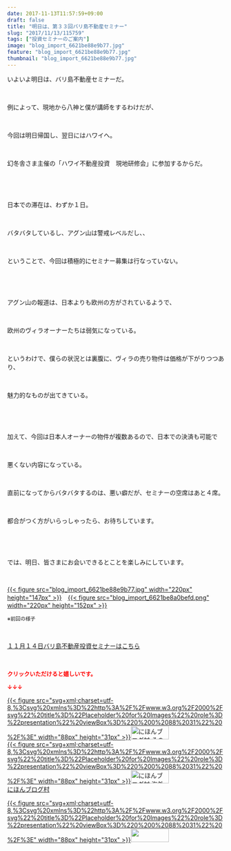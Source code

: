 ```yaml
---
date: 2017-11-13T11:57:59+09:00
draft: false
title: "明日は、第３３回バリ島不動産セミナー"
slug: "2017/11/13/115759"
tags: ["投資セミナーのご案内"]
image: "blog_import_6621be88e9b77.jpg"
feature: "blog_import_6621be88e9b77.jpg"
thumbnail: "blog_import_6621be88e9b77.jpg"
---
```

<p>いよいよ明日は、バリ島不動産セミナーだ。</p><p> </p><p>例によって、現地から八神と僕が講師をするわけだが、</p><p> </p><p>今回は明日帰国し、翌日にはハワイへ。</p><p> </p><p>幻冬舎さま主催の「ハワイ不動産投資　現地研修会」に参加するからだ。</p><p> </p><p> </p><p>日本での滞在は、わずか１日。</p><p> </p><p>バタバタしているし、アグン山は警戒レベルだし、、</p><p> </p><p>ということで、今回は積極的にセミナー募集は行なっていない。</p><p> </p><p> </p><p>アグン山の報道は、日本よりも欧州の方がされているようで、</p><p> </p><p>欧州のヴィラオーナーたちは弱気になっている。</p><p> </p><p>というわけで、僕らの状況とは裏腹に、ヴィラの売り物件は価格が下がりつつあり、</p><p> </p><p>魅力的なものが出てきている。</p><p> </p><p> </p><p>加えて、今回は日本人オーナーの物件が複数あるので、日本での決済も可能で</p><p> </p><p>悪くない内容になっている。</p><p> </p><p>直前になってからバタバタするのは、悪い癖だが、セミナーの空席はあと４席。</p><p> </p><p>都合がつく方がいらっしゃったら、お待ちしています。</p><p> </p><p> </p><p>では、明日、皆さまにお会いできるとことを楽しみにしています。</p><p> </p><p><a href="blog_import_6621be88e9b77.jpg">{{< figure src="blog_import_6621be88e9b77.jpg" width="220px" height="147px" >}}</a>　<a href="blog_import_6621be8a0befd.png">{{< figure src="blog_import_6621be8a0befd.png" width="220px" height="152px" >}}</a></p><p><span style="font-size: 0.83em;">※前回の様子</span></p><p> </p><p><span style="text-decoration: underline;"><a href="iin.co.jp" target="_blank">１１月１４日バリ島不動産投資セミナーはこちら</a></span></p><p> </p><p><font color="#ff0000" size="2"><strong>クリックいただけると嬉しいです。</strong></font></p><p><font color="#ff0000" size="2"><strong>↓↓↓</strong></font></p><p><a href="ranking.html?p_cid=01260127" id="&amp;blogmura_banner" target="_blank">{{< figure src="svg+xml;charset=utf-8,%3Csvg%20xmlns%3D%22http%3A%2F%2Fwww.w3.org%2F2000%2Fsvg%22%20title%3D%22Placeholder%20for%20Images%22%20role%3D%22presentation%22%20viewBox%3D%220%200%2088%2031%22%20%2F%3E" width="88px" height="31px" >}}<noscript><img alt="にほんブログ村 その他生活ブログ 不動産投資へ" border="0" height="31" src="https://img-proxy.blog-video.jp/images?url=http%3A%2F%2Flife.blogmura.com%2Fhudousantoushi%2Fimg%2Fhudousantoushi88_31.gif" width="88"></noscript></a><br/><a href="ranking.html?p_cid=01260127" target="_blank">{{< figure src="svg+xml;charset=utf-8,%3Csvg%20xmlns%3D%22http%3A%2F%2Fwww.w3.org%2F2000%2Fsvg%22%20title%3D%22Placeholder%20for%20Images%22%20role%3D%22presentation%22%20viewBox%3D%220%200%2088%2031%22%20%2F%3E" width="88px" height="31px" >}}<noscript><img alt="にほんブログ村 海外生活ブログ バリ島情報へ" border="0" height="31" src="https://img-proxy.blog-video.jp/images?url=http%3A%2F%2Foverseas.blogmura.com%2Fbali%2Fimg%2Fbali88_31.gif" width="88"></noscript></a><br/><a href="ranking.html?p_cid=01260127" target="_blank">にほんブログ村</a></p><p><a href="link.php?1804582" title="人気ブログランキングへ">{{< figure src="svg+xml;charset=utf-8,%3Csvg%20xmlns%3D%22http%3A%2F%2Fwww.w3.org%2F2000%2Fsvg%22%20title%3D%22Placeholder%20for%20Images%22%20role%3D%22presentation%22%20viewBox%3D%220%200%2088%2031%22%20%2F%3E" width="88px" height="31px" >}}<noscript><img border="0" height="31" src="https://blog.with2.net/img/banner/banner_22.gif" width="88"></noscript></a></p><p> </p>

